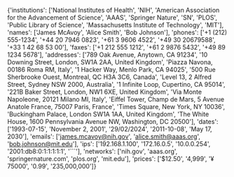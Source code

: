 {'institutions': ['National Institutes of Health', 'NIH', 'American Association for the Advancement of Science', 'AAAS', 'Springer Nature', 'SN', 'PLOS', 'Public Library of Science', 'Massachusetts Institute of Technology', 'MIT'], 'names': ['James McAvoy', 'Alice Smith', 'Bob Johnson'], 'phones': ['+1 (212) 555-1234', '+44 20 7946 0823', '+61 3 9606 4522', '+49 30 20679588', '+33 1 42 68 53 00'], 'faxes': ['+1 212 555 1212', '+61 2 9876 5432', '+49 89 1234 5678'], 'addresses': ['789 Oak Avenue, Anytown, CA 91234', '10 Downing Street, London, SW1A 2AA, United Kingdom', 'Piazza Navona, 00186 Roma RM, Italy', '1 Hacker Way, Menlo Park, CA 94025', '500 Rue Sherbrooke Ouest, Montreal, QC H3A 3C6, Canada', 'Level 13, 2 Alfred Street, Sydney NSW 2000, Australia', '1 Infinite Loop, Cupertino, CA 95014', '221B Baker Street, London, NW1 6XE, United Kingdom', 'Via Monte Napoleone, 20121 Milano MI, Italy', 'Eiffel Tower, Champ de Mars, 5 Avenue Anatole France, 75007 Paris, France', 'Times Square, New York, NY 10036', 'Buckingham Palace, London SW1A 1AA, United Kingdom', 'The White House, 1600 Pennsylvania Avenue NW, Washington, DC 20500'], 'dates': ['1993-07-15', 'November 2, 2001', '29/02/2024', '2011-10-08', 'May 17, 2030'], 'emails': ['james.mcavoy@nih.gov', 'alice.smith@aaas.org', 'bob.johnson@mit.edu'], 'ips': ['192.168.1.100', '172.16.0.5', '10.0.0.254', '2001:db8:0:1:1:1:1:1', '```'], 'networks': ['nih.gov', 'aaas.org', 'springernature.com', 'plos.org', 'mit.edu'], 'prices': ['$12.50', '4,999', '¥ 75000', '0.99', '235,000,000']}